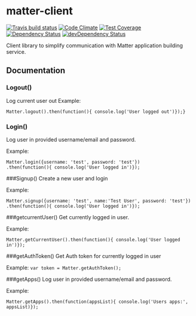 # matter-client


[![Travis build status](https://travis-ci.org/KyperTech/matter-client.svg?branch=master)](https://travis-ci.org/kypertech/matter-client)
[![Code Climate](https://codeclimate.com/github/KyperTech/matter-client/badges/gpa.svg)](https://codeclimate.com/github/kypertech/matter-client)
[![Test Coverage](https://codeclimate.com/github/KyperTech/matter-client/badges/coverage.svg)](https://codeclimate.com/github/KyperTech/matter-client)
[![Dependency Status](https://david-dm.org/kypertech/matter-client.svg)](https://david-dm.org/kypertech/matter-client)
[![devDependency Status](https://david-dm.org/kypertech/matter-client/dev-status.svg)](https://david-dm.org/kypertech/matter-client#info=devDependencies)

Client library to simplify communication with Matter application building service.

## Documentation

### Logout()
Log current user out
Example: 
```
Matter.logout().then(function(){ console.log('User logged out')});}
```

### Login()
Log user in provided username/email and password.

Example: 
```
Matter.login({username: 'test', password: 'test'})
.then(function(){ console.log('User logged in')});
```

###Signup()
Create a new user and login

Example: 
```
Matter.signup({username: 'test', name:'Test User', password: 'test'})
.then(function(){ console.log('User logged in')});
```

###getcurrentUser()
Get currently logged in user.

Example: 
```
Matter.getCurrentUser().then(function(){ console.log('User logged in')});
```

###getAuthToken()
Get Auth token for currently logged in user

Example: `var token = Matter.getAuthToken();`

###getApps()
Log user in provided username/email and password.

Example: 
```
Matter.getApps().then(function(appsList){ console.log('Users apps:', appsList)});
```
